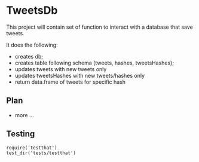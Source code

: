 # TweetsDb

This project will contain set of function to interact with a database
that save tweets.

It does the following:

* creates db;
* creates table following schema (tweets, hashes, tweetsHashes);
* updates tweets with new tweets only 
* updates tweetsHashes with new tweets/hashes only
* return data.frame of tweets for specific hash

## Plan

* more ...

## Testing

    require('testthat')
    test_dir('tests/testthat')

